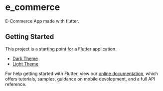 # e_commerce

E-Commerce App made with flutter.

## Getting Started

This project is a starting point for a Flutter application.

- [Dark Theme](https://www.figma.com/file/OqQQQXqqS1MvqlJlWJqCOC/E-commerce-Application-by-Fively-%2F-Dark-version-(Copy)?node-id=28%3A9)
- [Light Theme](https://www.figma.com/file/pH73DTYSrSv3QvCoAVFt7a/E-commerce-Application-by-Fively-%2F-Light-Version-(Copy)?node-id=28%3A9)

For help getting started with Flutter, view our
[online documentation](https://flutter.dev/docs), which offers tutorials,
samples, guidance on mobile development, and a full API reference.
